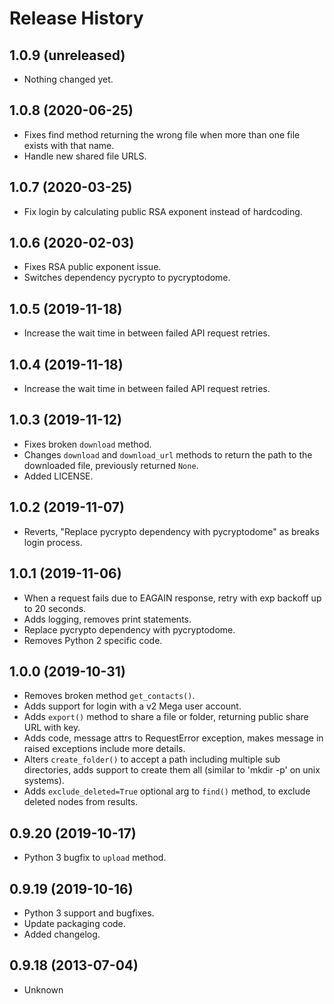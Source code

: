 Release History
===============

1.0.9 (unreleased)
------------------

- Nothing changed yet.


1.0.8 (2020-06-25)
------------------

-   Fixes find method returning the wrong file when more than one file
    exists with that name.
-   Handle new shared file URLS.

1.0.7 (2020-03-25)
------------------

-   Fix login by calculating public RSA exponent instead of hardcoding.

1.0.6 (2020-02-03)
------------------

-   Fixes RSA public exponent issue.
-   Switches dependency pycrypto to pycryptodome.

1.0.5 (2019-11-18)
------------------

-   Increase the wait time in between failed API request retries.

1.0.4 (2019-11-18)
------------------

-   Increase the wait time in between failed API request retries.

1.0.3 (2019-11-12)
------------------

-   Fixes broken `download` method.
-   Changes `download` and `download_url` methods to return the path to
    the downloaded file, previously returned `None`.
-   Added LICENSE.

1.0.2 (2019-11-07)
------------------

-   Reverts, "Replace pycrypto dependency with pycryptodome" as breaks
    login process.

1.0.1 (2019-11-06)
------------------

-   When a request fails due to EAGAIN response, retry with exp backoff
    up to 20 seconds.
-   Adds logging, removes print statements.
-   Replace pycrypto dependency with pycryptodome.
-   Removes Python 2 specific code.

1.0.0 (2019-10-31)
------------------

-   Removes broken method `get_contacts()`.
-   Adds support for login with a v2 Mega user account.
-   Adds `export()` method to share a file or folder, returning public
    share URL with key.
-   Adds code, message attrs to RequestError exception, makes message in
    raised exceptions include more details.
-   Alters `create_folder()` to accept a path including multiple sub
    directories, adds support to create them all (similar to 'mkdir -p'
    on unix systems).
-   Adds `exclude_deleted=True` optional arg to `find()` method, to
    exclude deleted nodes from results.

0.9.20 (2019-10-17)
-------------------

-   Python 3 bugfix to `upload` method.

0.9.19 (2019-10-16)
-------------------

-   Python 3 support and bugfixes.
-   Update packaging code.
-   Added changelog.

0.9.18 (2013-07-04)
-------------------

-   Unknown

